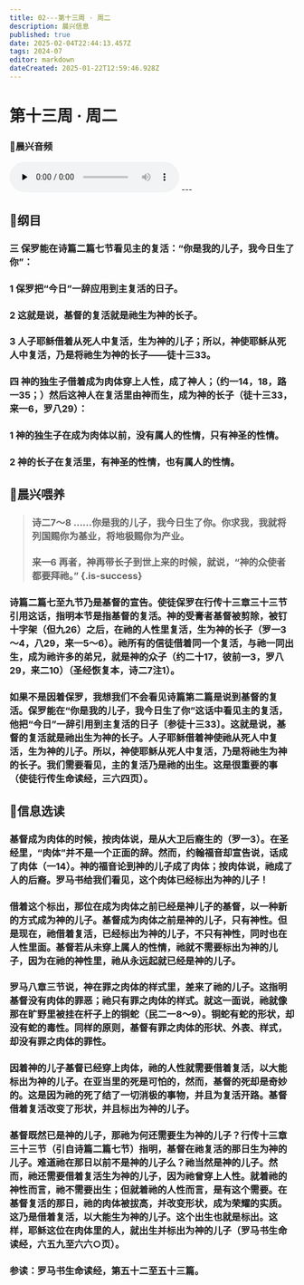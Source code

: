 ```yaml
---
title: 02---第十三周 · 周二
description: 晨兴信息
published: true
date: 2025-02-04T22:44:13.457Z
tags: 2024-07
editor: markdown
dateCreated: 2025-01-22T12:59:46.928Z
---
```


# 第十三周 · 周二
### 🎵晨兴音频
<audio id="audio" controls="" preload="none">
      <source id="mp3" src="/2024-07/week13/week13day2.mp3">
</audio>
---

## 📖纲目

### 三	保罗能在诗篇二篇七节看见主的复活：“你是我的儿子，我今日生了你”：

### 1	保罗把“今日”一辞应用到主复活的日子。

### 2	这就是说，基督的复活就是祂生为神的长子。

### 3	人子耶稣借着从死人中复活，生为神的儿子；所以，神使耶稣从死人中复活，乃是将祂生为神的长子——徒十三33。

### 四	神的独生子借着成为肉体穿上人性，成了神人；（约一14，18，路一35；）然后这神人在复活里由神而生，成为神的长子（徒十三33，来一6，罗八29）：

### 1	神的独生子在成为肉体以前，没有属人的性情，只有神圣的性情。

### 2	神的长子在复活里，有神圣的性情，也有属人的性情。

## 📖晨兴喂养

>### 诗二7～8    ……你是我的儿子，我今日生了你。你求我，我就将列国赐你为基业，将地极赐你为产业。
>
>### 来一6    再者，神再带长子到世上来的时候，就说，“神的众使者都要拜祂。” {.is-success}

### 诗篇二篇七至九节乃是基督的宣告。使徒保罗在行传十三章三十三节引用这话，指明本节是指基督的复活。神的受膏者基督被剪除，被钉十字架（但九26）之后，在祂的人性里复活，生为神的长子（罗一3～4，八29，来一5～6）。祂所有的信徒借着同一个复活，与祂一同出生，成为祂许多的弟兄，就是神的众子（约二十17，彼前一3，罗八29，来二10）（圣经恢复本，诗二7注1）。

### 如果不是因着保罗，我想我们不会看见诗篇第二篇是说到基督的复活。保罗能在“你是我的儿子，我今日生了你”这话中看见主的复活，他把“今日”一辞引用到主复活的日子〔参徒十三33〕。这就是说，基督的复活就是祂出生为神的长子。人子耶稣借着神使祂从死人中复活，生为神的儿子。所以，神使耶稣从死人中复活，乃是将祂生为神的长子。我们需要看见，主的复活乃是祂的出生。这是很重要的事（使徒行传生命读经，三六四页）。

## 📖信息选读

### 基督成为肉体的时候，按肉体说，是从大卫后裔生的（罗一3）。在圣经里，“肉体”并不是一个正面的辞。然而，约翰福音却宣告说，话成了肉体（一14）。神的福音论到神的儿子成了肉体；按肉体说，祂成了人的后裔。罗马书给我们看见，这个肉体已经标出为神的儿子！

### 借着这个标出，那位在成为肉体之前已经是神儿子的基督，以一种新的方式成为神的儿子。基督成为肉体之前是神的儿子，只有神性。但是现在，祂借着复活，已经标出为神的儿子，不只有神性，同时也在人性里面。基督若从未穿上属人的性情，祂就不需要标出为神的儿子，因为在祂的神性里，祂从永远起就已经是神的儿子。

### 罗马八章三节说，神在罪之肉体的样式里，差来了祂的儿子。这指明基督没有肉体的罪恶；祂只有罪之肉体的样式。就这一面说，祂就像那在旷野里被挂在杆子上的铜蛇（民二一8～9）。铜蛇有蛇的形状，却没有蛇的毒性。同样的原则，基督有罪之肉体的形状、外表、样式，却没有罪之肉体的罪性。

### 因着神的儿子基督已经穿上肉体，祂的人性就需要借着复活，以大能标出为神的儿子。在亚当里的死是可怕的，然而，基督的死却是奇妙的。这是因为祂的死了结了一切消极的事物，并且为复活开路。基督借着复活改变了形状，并且标出为神的儿子。

### 基督既然已是神的儿子，那祂为何还需要生为神的儿子？行传十三章三十三节（引自诗篇二篇七节）指明，基督在祂复活的那日生为神的儿子。难道祂在那日以前不是神的儿子么？祂当然是神的儿子。然而，祂还需要借着复活生为神的儿子，因为祂曾穿上人性。就着祂的神性而言，祂不需要出生；但就着祂的人性而言，是有这个需要。在基督复活的那日，祂的肉体被拔高，并改变形状，成为荣耀的实质。这乃是借着复活，以大能生为神的儿子。这个出生也就是标出。这样，耶稣这位在肉体里的人，就出生并标出为神的儿子（罗马书生命读经，六五九至六六○页）。

### 参读：罗马书生命读经，第五十二至五十三篇。
<!-- Google tag (gtag.js) -->
<script async src="https://www.googletagmanager.com/gtag/js?id=G-1P8709Z16T"></script>
<script>
  window.dataLayer = window.dataLayer || [];
  function gtag(){dataLayer.push(arguments);}
  gtag('js', new Date());

  gtag('config', 'G-1P8709Z16T');
</script>